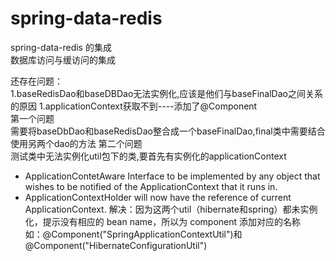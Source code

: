 # spring-data-redis

spring-data-redis 的集成<br>
数据库访问与缓访问的集成



还存在问题：<br>
1.baseRedisDao和baseDBDao无法实例化,应该是他们与baseFinalDao之间关系的原因
1.applicationContext获取不到----添加了@Component
<br>
第一个问题<br>
需要将baseDbDao和baseRedisDao整合成一个baseFinalDao,final类中需要结合使用另两个dao的方法
第二个问题<br>
测试类中无法实例化util包下的类,要首先有实例化的applicationContext<br>
* ApplicationContetAware Interface to be implemented by any object that wishes to be notified of the ApplicationContext that it runs in.
* ApplicationContextHolder will now have the reference of current ApplicationContext.
解决：因为这两个util（hibernate和spring）都未实例化，提示没有相应的 bean name，所以为 component 添加对应的名称<br>
如：@Component("SpringApplicationContextUtil")和@Component("HibernateConfigurationUtil")
